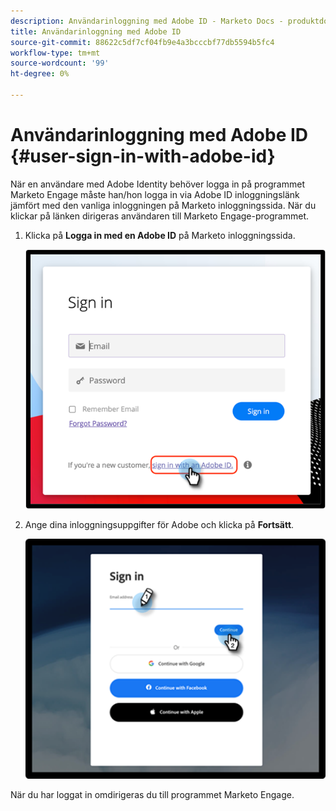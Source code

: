 ```yaml
---
description: Användarinloggning med Adobe ID - Marketo Docs - produktdokumentation
title: Användarinloggning med Adobe ID
source-git-commit: 88622c5df7cf04fb9e4a3bcccbf77db5594b5fc4
workflow-type: tm+mt
source-wordcount: '99'
ht-degree: 0%

---
```


# Användarinloggning med Adobe ID {#user-sign-in-with-adobe-id}

När en användare med Adobe Identity behöver logga in på programmet Marketo Engage måste han/hon logga in via Adobe ID inloggningslänk jämfört med den vanliga inloggningen på Marketo inloggningssida. När du klickar på länken dirigeras användaren till Marketo Engage-programmet.

1. Klicka på **Logga in med en Adobe ID** på Marketo inloggningssida.

   ![](assets/user-sign-in-with-adobe-id-1.png)

1. Ange dina inloggningsuppgifter för Adobe och klicka på **Fortsätt**.

   ![](assets/user-sign-in-with-adobe-id-2.png)

När du har loggat in omdirigeras du till programmet Marketo Engage.
